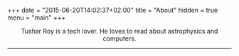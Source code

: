 +++
date = "2015-06-20T14:02:37+02:00"
title = "About"
hidden = true
menu = "main"
+++
<p align="center">
	Tushar Roy is a tech lover. He loves to read about astrophysics and computers.
</p>


***
